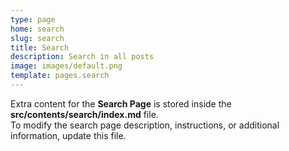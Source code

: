 ```yaml
---
type: page
home: search
slug: search
title: Search
description: Search in all posts
image: images/default.png
template: pages.search
---
```


Extra content for the **Search Page** is stored inside the **src/contents/search/index.md** file.  
To modify the search page description, instructions, or additional information, update this file.
